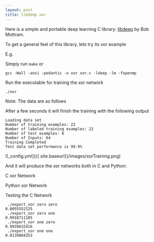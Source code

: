 ```yaml
---
layout: post
title: libdeep xor
---
```


Here is a simple and portable deep learning C library: [libdeep](https://github.com/bashrc/libdeep) by Bob Mottram.

To get a general feel of this library, lets try its xor example 

E.g.

<code data-gist-id="b1223c5a701352e02ea2"></code> 

Simply run `make` or 

    gcc -Wall -ansi -pedantic -o xor xor.c -ldeep -lm -fopenmp

Run the executable for training the xor network 

    ./xor

Note: The data are as follows 

<code data-gist-id="33f26e006c585ad1d0bf"></code>

After a few seconds it will finish the training with the following output 

```shell
Loading data set
Number of training examples: 22
Number of labeled training examples: 22
Number of test examples: 6
Number of Inputs: 64
Training Completed
Test data set performance is 99.9%
```

![_config.yml]({{ site.baseurl}}/images/xorTraining.png)

And it will produce the xor networks both in C and Python:

C xor Network 

<code data-gist-id="f25af0f8ed6eb5eeaf8f"></code>

Python xor Network 

<code data-gist-id="3219e6f4f55fd4e5df02"></code>

Testing the C Network 

```shell
 ./export_xor zero zero
0.0055552125
 ./export_xor zero one
0.9918711185
 ./export_xor one zero
0.9939632416
 ./export_xor one one
0.0139884353
```
